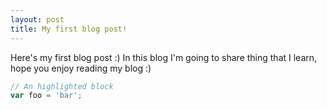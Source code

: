 ```yaml
---
layout: post
title: My first blog post!
---
```


Here's my first blog post :) In this blog I'm going to share thing that I learn, hope you enjoy reading my blog :)

```javascript
// An highlighted block
var foo = 'bar';
```
